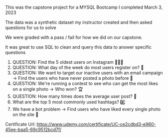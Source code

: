 This was the capstone project for a MYSQL Bootcamp I completed March 3, 2023

The data was a synthetic dataset my instructor created and then asked questions for us to solve

We were graded with a pass / fail for how we did on our capstone.

It was great to use SQL to clean and query this data to answer specific questions

1. QUESTION: Find the 5 oldest users on Instagram 👨🏼‍🦳
2. QUESTION: What day of the week do most users register on? 📱
3. QUESTION: We want to target our inactive users with an email campaign -> Find the users who have never posted a photo before 🤳
4. QUESTION: We're running a contest to see who can get the most likes on a single photo -> Who won? 🏆
5. QUESTION: How many times does the average user post? 🤳
6. What are the top 5 most commonly used hashtags? #️⃣
7. We have a bot problem -> Find users who have liked every single photo on the site 🤖

Certificate Url: https://www.udemy.com/certificate/UC-ce2cdbd3-e960-45ee-baa5-69c9512bcd7f/
